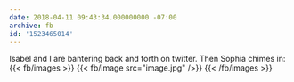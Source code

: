 ```yaml
---
date: 2018-04-11 09:43:34.000000000 -07:00
archive: fb
id: '1523465014'
---
```


Isabel and I are bantering back and forth on twitter. Then Sophia chimes in:
{{< fb/images >}}
{{< fb/image src="image.jpg" />}}
{{< /fb/images >}}
